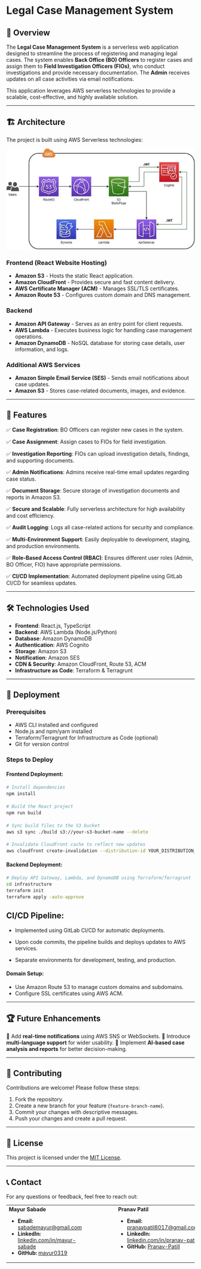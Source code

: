 # Legal Case Management System

## 📌 Overview

The **Legal Case Management System** is a serverless web application designed to streamline the process of registering and managing legal cases. The system enables **Back Office (BO) Officers** to register cases and assign them to **Field Investigation Officers (FIOs)**, who conduct investigations and provide necessary documentation. The **Admin** receives updates on all case activities via email notifications.

This application leverages AWS serverless technologies to provide a scalable, cost-effective, and highly available solution.

---

## 🏗️ Architecture

The project is built using AWS Serverless technologies:

![alt text](image-1.png)

### **Frontend (React Website Hosting)**

- **Amazon S3** - Hosts the static React application.
- **Amazon CloudFront** - Provides secure and fast content delivery.
- **AWS Certificate Manager (ACM)** - Manages SSL/TLS certificates.
- **Amazon Route 53** - Configures custom domain and DNS management.

### **Backend**

- **Amazon API Gateway** - Serves as an entry point for client requests.
- **AWS Lambda** - Executes business logic for handling case management operations.
- **Amazon DynamoDB** - NoSQL database for storing case details, user information, and logs.

### **Additional AWS Services**

- **Amazon Simple Email Service (SES)** - Sends email notifications about case updates.
- **Amazon S3** - Stores case-related documents, images, and evidence.

---

## 🎯 Features

✅ **Case Registration**: BO Officers can register new cases in the system.

✅ **Case Assignment**: Assign cases to FIOs for field investigation.

✅ **Investigation Reporting**: FIOs can upload investigation details, findings, and supporting documents.

✅ **Admin Notifications**: Admins receive real-time email updates regarding case status.

✅ **Document Storage**: Secure storage of investigation documents and reports in Amazon S3.

✅ **Secure and Scalable**: Fully serverless architecture for high availability and cost efficiency.

✅ **Audit Logging**: Logs all case-related actions for security and compliance.

✅ **Multi-Environment Support**: Easily deployable to development, staging, and production environments.

✅ **Role-Based Access Control (RBAC)**: Ensures different user roles (Admin, BO Officer, FIO) have appropriate permissions.

✅ **CI/CD Implementation**: Automated deployment pipeline using GitLab CI/CD for seamless updates.

---

## 🛠️ Technologies Used

- **Frontend**: React.js, TypeScript
- **Backend**: AWS Lambda (Node.js/Python)
- **Database**: Amazon DynamoDB
- **Authentication**: AWS Cognito
- **Storage**: Amazon S3
- **Notification**: Amazon SES
- **CDN & Security**: Amazon CloudFront, Route 53, ACM
- **Infrastructure as Code**: Terraform & Terragrunt

---

## 🚀 Deployment

### **Prerequisites**

- AWS CLI installed and configured
- Node.js and npm/yarn installed
- Terraform/Terragrunt for Infrastructure as Code (optional)
- Git for version control

### **Steps to Deploy**

#### **Frontend Deployment**:

```bash
# Install dependencies
npm install

# Build the React project
npm run build

# Sync build files to the S3 bucket
aws s3 sync ./build s3://your-s3-bucket-name --delete

# Invalidate CloudFront cache to reflect new updates
aws cloudfront create-invalidation --distribution-id YOUR_DISTRIBUTION_ID --paths "/*"
```

#### **Backend Deployment**:

```bash
# Deploy API Gateway, Lambda, and DynamoDB using Terraform/Terragrunt
cd infrastructure
terraform init
terraform apply -auto-approve
```

## CI/CD Pipeline:

- Implemented using GitLab CI/CD for automatic deployments.

- Upon code commits, the pipeline builds and deploys updates to AWS services.

- Separate environments for development, testing, and production.

#### **Domain Setup**:

- Use Amazon Route 53 to manage custom domains and subdomains.
- Configure SSL certificates using AWS ACM.

---

## 🏆 Future Enhancements

🔹 Add **real-time notifications** using AWS SNS or WebSockets. 
🔹 Introduce **multi-language support** for wider usability. 
🔹 Implement **AI-based case analysis and reports** for better decision-making. 

---

## 🤝 Contributing

Contributions are welcome! Please follow these steps:

1. Fork the repository.
2. Create a new branch for your feature (`feature-branch-name`).
3. Commit your changes with descriptive messages.
4. Push your changes and create a pull request.

---

## 📜 License

This project is licensed under the [MIT License](LICENSE).

---

## 📞 Contact

For any questions or feedback, feel free to reach out:

<table border="0" cellspacing="0" cellpadding="0">
  <tr>
    <td valign="top">
      <strong>Mayur Sabade</strong>
      <ul>
        <li><strong>Email:</strong> <a href="mailto:sabademayur@gmail.com">sabademayur@gmail.com</a></li>
        <li><strong>LinkedIn:</strong> <a href="https://www.linkedin.com/in/mayur-sabade">linkedin.com/in/mayur-sabade</a></li>
        <li><strong>GitHub:</strong> <a href="https://github.com/mayur0319">mayur0319</a></li>
      </ul>
    </td>
    <td valign="top" style="padding-left: 90px;">
      <strong>Pranav Patil</strong>
      <ul>
        <li><strong>Email:</strong> <a href="mailto:pranavpatil8017@gmail.com">pranavpatil8017@gmail.com</a></li>
        <li><strong>LinkedIn:</strong> <a href="https://www.linkedin.com/in/pranav-patil-1014641a7">linkedin.com/in/pranav-patil</a></li>
        <li><strong>GitHub:</strong> <a href="https://github.com/Pranav-Patill">Pranav-Patill</a></li>
      </ul>
    </td>
  </tr>
</table>

